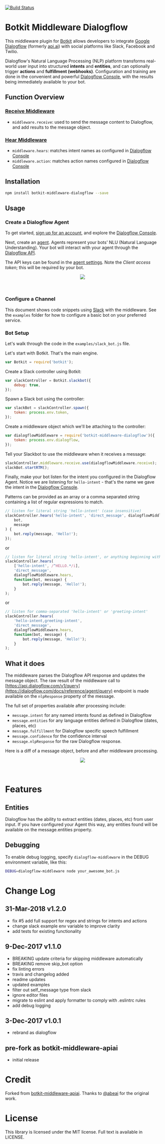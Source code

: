 <!-- markdownlint-disable first-line-h1 -->
<!-- markdownlint-disable no-inline-html -->

[![Build Status](https://travis-ci.org/jschnurr/botkit-middleware-dialogflow.svg?branch=master)](https://travis-ci.org/jschnurr/botkit-middleware-dialogflow)

# Botkit Middleware Dialogflow

This middleware plugin for [Botkit](http://howdy.ai/botkit) allows developers to integrate [Google Dialogflow](https://dialogflow.com/) (formerly [api.ai](https://api.ai)) with social platforms like Slack, Facebook and Twilio.

Dialogflow's Natural Language Processing (NLP) platform transforms real-world user input into structured
**intents** and **entities**, and can optionally trigger **actions** and **fulfillment (webhooks)**. Configuration
and training are done in the convenient and powerful [Dialogflow Console](https://console.dialogflow.com/), with
the results being immediately available to your bot.

## Function Overview

### [Receive Middleware](https://github.com/howdyai/botkit/blob/master/docs/middleware.md#receive-middleware)

*   `middleware.receive`: used to send the message content to Dialogflow, and add results to the message object.

### [Hear Middleware](https://github.com/howdyai/botkit/blob/master/docs/middleware.md#hear-middleware)

*   `middleware.hears`: matches intent names as configured in [Dialogflow Console](https://console.dialogflow.com/)
*   `middleware.action`: matches action names configured in [Dialogflow Console](https://console.dialogflow.com/)

## Installation

```bash
npm install botkit-middleware-dialogflow --save
```

## Usage

### Create a Dialogflow Agent

To get started, [sign up for an account](https://console.dialogflow.com/api-client/#/login), and explore the
[Dialogflow Console](https://console.dialogflow.com/).

Next, create an [agent](https://dialogflow.com/docs/agents). Agents represent your bots' NLU (Natural Language
Understanding). Your bot will interact with your agent through the [Dialogflow API](https://dialogflow.com/docs/reference/agent/).

The API keys can be found in the [agent settings](https://dialogflow.com/docs/agents#settings). Note the
_Client access token_; this will be required by your bot.

<p align="center">
  <img src="images/tokens.png" />
</p>
<br>

### Configure a Channel

This document shows code snippets using [Slack](https://github.com/howdyai/botkit/blob/master/docs/readme-slack.md) with the middleware. See the `examples` folder for how to configure a basic bot on your preferred service.

### Bot Setup

Let's walk through the code in the `examples/slack_bot.js` file.

Let's start with Botkit. That's the main engine.

```javascript
var Botkit = require('botkit');
```

Create a Slack controller using Botkit:

```javascript
var slackController = Botkit.slackbot({
    debug: true,
});
```

Spawn a Slack bot using the controller:

```javascript
var slackBot = slackController.spawn({
    token: process.env.token,
});
```

Create a middleware object which we'll be attaching to the controller:

```javascript
var dialogflowMiddleware = require('botkit-middleware-dialogflow')({
    token: process.env.dialogflow,
});
```

Tell your Slackbot to use the middleware when it receives a message:

```javascript
slackController.middleware.receive.use(dialogflowMiddleware.receive);
slackBot.startRTM();
```

Finally, make your bot listen for the intent you configured in the Dialogflow Agent. Notice we
are listening for `hello-intent` - that's the name we gave the intent in the [Dialogflow Console](https://console.dialogflow.com/).

Patterns can be provided as an array or a comma separated string containing a list of regular expressions to match.

```javascript
// listen for literal string 'hello-intent' (case insensitive)
slackController.hears('hello-intent', 'direct_message', dialogflowMiddleware.hears, function(
    bot,
    message
) {
    bot.reply(message, 'Hello!');
});
```

or

```javascript
// listen for literal string 'hello-intent', or anything beginning with "HELLO" (case insensitive)
slackController.hears(
    ['hello-intent', /^HELLO.*/i],
    'direct_message',
    dialogflowMiddleware.hears,
    function(bot, message) {
        bot.reply(message, 'Hello!');
    }
);
```

or

```javascript
// listen for comma-separated 'hello-intent' or 'greeting-intent'
slackController.hears(
    'hello-intent,greeting-intent',
    'direct_message',
    dialogflowMiddleware.hears,
    function(bot, message) {
        bot.reply(message, 'Hello!');
    }
);
```

## What it does

The middleware parses the Dialogflow API response and updates the message object. The raw result of the middleware call to [https://api.dialogflow.com/v1/query](https://dialogflow.com/docs/reference/agent/query) endpoint is made available on the `nlpResponse` property of the message.

The full set of properties available after processing include:

*   `message.intent` for any named intents found as defined in Dialogflow
*   `message.entities` for any language entities defined in Dialogflow (dates, places, etc)
*   `message.fulfillment` for Dialogflow specific speech fulfillment
*   `message.confidence` for the confidence interval
*   `message.nlpResponse` for the raw Dialogflow response.

Here is a diff of a message object, before and after middleware processing.

<p align="center">
  <img src="images/diff.png" />
</p>
<br>

# Features

## Entities

Dialogflow has the ability to extract entities (dates, places, etc) from user input. If you have configured your Agent this way,
any entities found will be available on the message.entities property.

## Debugging

To enable debug logging, specify `dialogflow-middleware` in the DEBUG environment variable,
like this:

```bash
DEBUG=dialogflow-middleware node your_awesome_bot.js
```

# Change Log

## 31-Mar-2018 v1.2.0

*   fix #5 add full support for regex and strings for intents and actions
*   change slack example env variable to improve clarity
*   add tests for existing functionality

## 9-Dec-2017 v1.1.0

*   BREAKING update criteria for skipping middleware automatically
*   BREAKING remove skip_bot option
*   fix linting errors
*   travis and changelog added
*   readme updates
*   updated examples
*   filter out self_message type from slack
*   ignore editor files
*   migrate to eslint and apply formatter to comply with .eslintrc rules
*   add debug logging

## 3-Dec-2017 v1.0.1

*   rebrand as dialogflow

## pre-fork as botkit-middleware-apiai

*   initial release

# Credit

Forked from [botkit-middleware-apiai](https://github.com/abeai/botkit-middleware-apiai). Thanks to
[@abeai](https://github.com/abeai) for the original work.

# License

This library is licensed under the MIT license. Full text is available in LICENSE.
